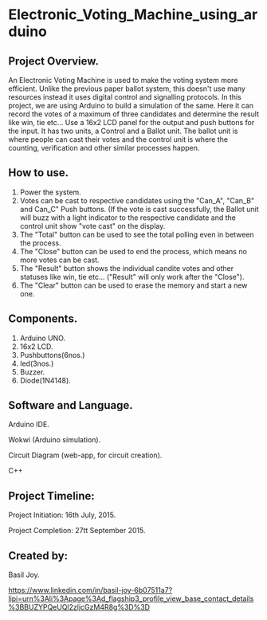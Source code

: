 # Electronic_Voting_Machine_using_arduino

## Project Overview.

   An Electronic Voting Machine is used to make the voting system more efficient. Unlike the previous paper ballot system, this doesn't use many resources instead it uses digital control and signalling protocols. In this project, we are using Arduino to build a simulation of the same. Here it can record the votes of a maximum of three candidates and determine the result like win, tie etc... Use a 16x2 LCD panel for the output and push buttons for the input. It has two units, a Control and a Ballot unit. The ballot unit is where people can cast their votes and the control unit is where the counting, verification and other similar processes happen.

## How to use.

   1. Power the system.
   2. Votes can be cast to respective candidates using the "Can_A", "Can_B" and Can_C" Push buttons. (If the vote is cast successfully, the Ballot unit will buzz with a light indicator to the respective candidate and the control unit show "vote cast" on the display.
   3. The "Total" button can be used to see the total polling even in between the process.
   4. The "Close" button can be used to end the process, which means no more votes can be cast.
   5. The "Result" button shows the individual candite votes and other statuses like win, tie etc... ("Result" will only work after the "Close").
   6. The "Clear" button can be used to erase the memory and start a new one.

## Components.
   1. Arduino UNO.
   2. 16x2 LCD.
   3. Pushbuttons(6nos.)
   5. led(3nos.)
   6. Buzzer.
   7. Diode(1N4148).

## Software and Language.
   Arduino IDE.
   
   Wokwi (Arduino simulation).
   
   Circuit Diagram (web-app, for circuit creation).

   C++
  
## Project Timeline:
   Project Initiation: 16th July, 2015.
   
   Project Completion: 27tt September 2015.

## Created by:
   Basil Joy.
   
   https://www.linkedin.com/in/basil-joy-6b07511a7?lipi=urn%3Ali%3Apage%3Ad_flagship3_profile_view_base_contact_details%3BBUZYPQeUQl2zljcGzM4R8g%3D%3D

